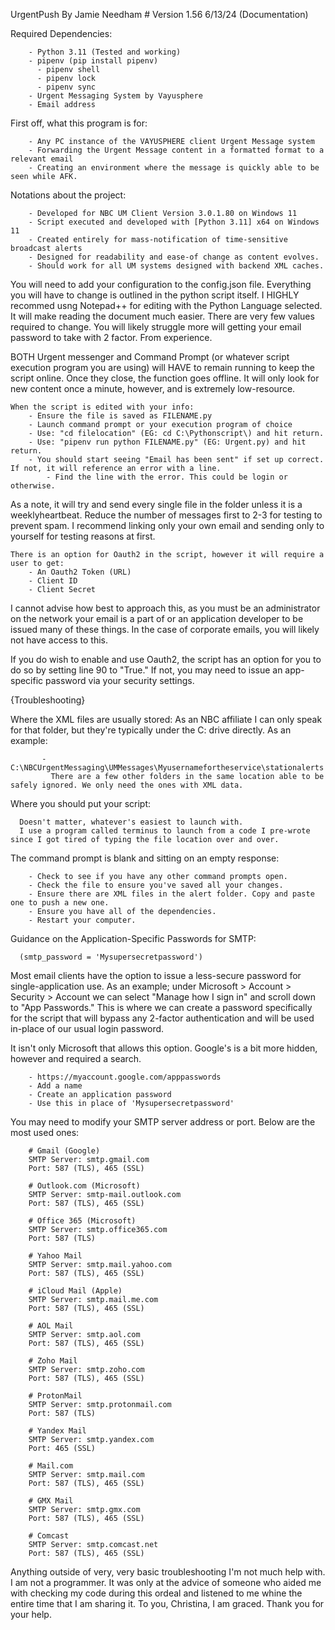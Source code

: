   UrgentPush By Jamie Needham
    # Version 1.56 6/13/24 
      (Documentation)
      
   Required Dependencies:
    
        - Python 3.11 (Tested and working)
        - pipenv (pip install pipenv)
          - pipenv shell
          - pipenv lock
          - pipenv sync
        - Urgent Messaging System by Vayusphere
        - Email address
        
   First off, what this program is for:
     
        - Any PC instance of the VAYUSPHERE client Urgent Message system
        - Forwarding the Urgent Message content in a formatted format to a relevant email
        - Creating an environment where the message is quickly able to be seen while AFK.
        
   Notations about the project:
     
        - Developed for NBC UM Client Version 3.0.1.80 on Windows 11
        - Script executed and developed with [Python 3.11] x64 on Windows 11
        - Created entirely for mass-notification of time-sensitive broadcast alerts
        - Designed for readability and ease-of change as content evolves.
        - Should work for all UM systems designed with backend XML caches.
        
You will need to add your configuration to the config.json file. Everything you will have to change is outlined in the python script itself. I HIGHLY recommed usng Notepad++ for editing with the Python Language selected. It will make reading the document much easier. There are very few values required to change. You will likely struggle more will getting your email password to take with 2 factor. From experience.
    
BOTH Urgent messenger and Command Prompt (or whatever script execution program you are using) will HAVE to remain running to keep the script online. Once they close, the function goes offline. It will only look for new content once a minute, however, and is extremely low-resource. 
        
    When the script is edited with your info:
        - Ensure the file is saved as FILENAME.py
        - Launch command prompt or your execution program of choice
        - Use: "cd filelocation" (EG: cd C:\Pythonscript\) and hit return.
        - Use: "pipenv run python FILENAME.py" (EG: Urgent.py) and hit return.
        - You should start seeing "Email has been sent" if set up correct. If not, it will reference an error with a line.
            - Find the line with the error. This could be login or otherwise. 
        
As a note, it will try and send every single file in the folder unless it is a weeklyheartbeat. Reduce the number of messages first to 2-3 for testing to prevent spam. I recommend linking only your own email and sending only to yourself for testing reasons at first.
     
    There is an option for Oauth2 in the script, however it will require a user to get:
        - An Oauth2 Token (URL)
        - Client ID
        - Client Secret
I cannot advise how best to approach this, as you must be an administrator on the network your email is a part of or an application 
developer to be issued many of these things. In the case of corporate emails, you will likely not have access to this. 

If you do wish to enable and use Oauth2, the script has an option for you to do so by setting line 90 to "True." If not, you may need to issue an app-specific password via your security settings. 

{Troubleshooting}

  Where the XML files are usually stored:
      As an NBC affiliate I can only speak for that folder, but they're typically under the C: drive directly. As an example:
          
           - C:\NBCUrgentMessaging\UMMessages\Myusernamefortheservice\stationalerts
             There are a few other folders in the same location able to be safely ignored. We only need the ones with XML data.
        
  Where you should put your script: 
      
      Doesn't matter, whatever's easiest to launch with. 
      I use a program called terminus to launch from a code I pre-wrote since I got tired of typing the file location over and over. 
        
  The command prompt is blank and sitting on an empty response:
       
        - Check to see if you have any other command prompts open. 
        - Check the file to ensure you've saved all your changes.
        - Ensure there are XML files in the alert folder. Copy and paste one to push a new one.
        - Ensure you have all of the dependencies.
        - Restart your computer.
        
   Guidance on the Application-Specific Passwords for SMTP:
         
      (smtp_password = 'Mysupersecretpassword')
      
Most email clients have the option to issue a less-secure password for single-application use. As an example; under Microsoft > Account > Security > Account we can select "Manage how I sign in" and scroll down to "App Passwords." This is where we can create a password specifically for the script that will bypass any 2-factor authentication and will be used in-place of our usual login password. 
    
  It isn't only Microsoft that allows this option. Google's is a bit more hidden, however and required a search.
     
        - https://myaccount.google.com/apppasswords
        - Add a name
        - Create an application password
        - Use this in place of 'Mysupersecretpassword'
        
  You may need to modify your SMTP server address or port. Below are the most used ones:
      
        # Gmail (Google)
        SMTP Server: smtp.gmail.com
        Port: 587 (TLS), 465 (SSL)

        # Outlook.com (Microsoft)
        SMTP Server: smtp-mail.outlook.com
        Port: 587 (TLS), 465 (SSL)

        # Office 365 (Microsoft)
        SMTP Server: smtp.office365.com
        Port: 587 (TLS)

        # Yahoo Mail
        SMTP Server: smtp.mail.yahoo.com
        Port: 587 (TLS), 465 (SSL)

        # iCloud Mail (Apple)
        SMTP Server: smtp.mail.me.com
        Port: 587 (TLS), 465 (SSL)

        # AOL Mail
        SMTP Server: smtp.aol.com
        Port: 587 (TLS), 465 (SSL)

        # Zoho Mail
        SMTP Server: smtp.zoho.com
        Port: 587 (TLS), 465 (SSL)

        # ProtonMail
        SMTP Server: smtp.protonmail.com
        Port: 587 (TLS)

        # Yandex Mail
        SMTP Server: smtp.yandex.com
        Port: 465 (SSL)

        # Mail.com
        SMTP Server: smtp.mail.com
        Port: 587 (TLS), 465 (SSL)

        # GMX Mail
        SMTP Server: smtp.gmx.com
        Port: 587 (TLS), 465 (SSL)

        # Comcast
        SMTP Server: smtp.comcast.net
        Port: 587 (TLS), 465 (SSL)
        
Anything outside of very, very basic troubleshooting I'm not much help with. I am not a programmer. It was only at the advice of someone who aided me with checking my code during this ordeal and listened to me whine the entire time that I am sharing it. To you, Christina, I am graced. Thank you for your help.
